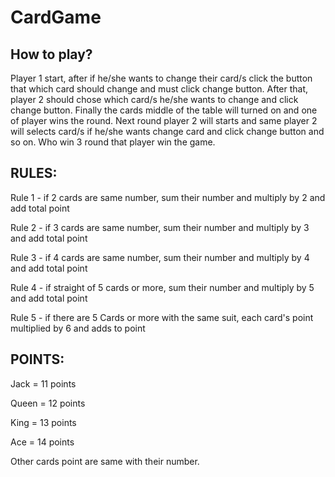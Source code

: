 # CardGame

How to play?
-----------
Player 1 start, after if he/she wants to change their card/s click the button that which card should change and must click change button. After that, player 2 should chose which card/s he/she wants to change and click change button. Finally the cards middle of the table will turned on and one of player wins the round. Next round player 2 will starts and same player 2 will selects card/s if he/she wants change card and click change button and so on. Who win 3 round that player win the game. 


RULES:
---------
Rule 1 - if 2 cards are same number, sum their number and multiply by 2 and add total point

Rule 2 - if 3 cards are same number, sum their number and multiply by 3 and add total point

Rule 3 - if 4 cards are same number, sum their number and multiply by 4 and add total point

Rule 4 - if straight of 5 cards or more, sum their number and multiply by 5 and add total point

Rule 5 - if there are 5 Cards or more with the same suit, each card's point multiplied by 6 and adds to point 

POINTS:
-------

Jack = 11 points

Queen = 12 points

King = 13 points

Ace = 14 points

Other cards point are same with their number. 
